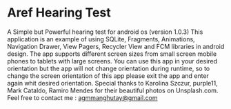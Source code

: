 # Aref Hearing Test
A Simple but Powerful hearing test for android os (version 1.0.3)
This application is an example of using SQLite, Fragments, Animations, Navigation Drawer, View Pagers, Recycler View and FCM libraries in android design. The app supports different screen sizes from small screen mobile phones to tablets with large screens. You can use this app in your desired orientation but the app will not change orientation during runtime, so to change the screen orientation of this app please exit the app and enter again whit desired orientation. Special thanks to Karolina Szczur, purple11, Mark Cataldo, Ramiro Mendes for their beautiful photos on Unsplash.com. 
Feel free to contact me : agmmanghutay@gmail.com
